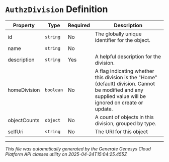 # `AuthzDivision` Definition

| Property | Type | Required | Description |
|----------|------|----------|-------------|
| id | `string` | No | The globally unique identifier for the object. |
| name | `string` | No |  |
| description | `string` | Yes | A helpful description for the division. |
| homeDivision | `boolean` | No | A flag indicating whether this division is the "Home" (default) division. Cannot be modified and any supplied value will be ignored on create or update. |
| objectCounts | `object` | No | A count of objects in this division, grouped by type. |
| selfUri | `string` | No | The URI for this object |

---

*This file was automatically generated by the Generate Genesys Cloud Platform API classes utility on 2025-04-24T15:04:25.455Z*